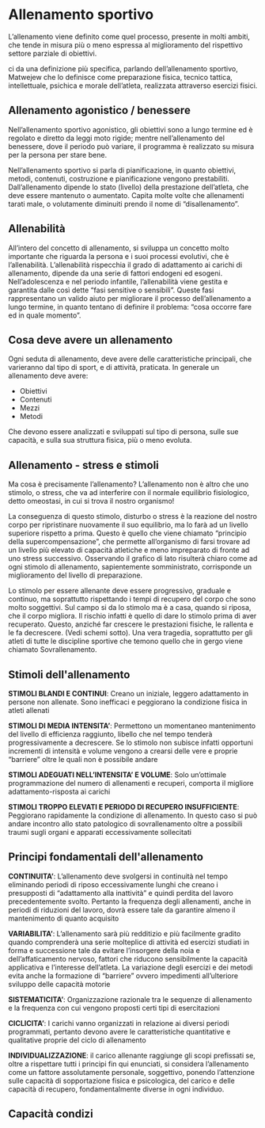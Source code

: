 # Allenamento sportivo
L’allenamento viene definito come quel processo, presente in molti ambiti, che tende in misura più o meno espressa al miglioramento del rispettivo settore parziale di obiettivi.

ci da una definizione più specifica, parlando dell’allenamento sportivo, Matwejew che lo definisce come preparazione fisica, tecnico tattica, intellettuale, psichica e morale dell’atleta, realizzata attraverso esercizi fisici.

## Allenamento agonistico / benessere
Nell’allenamento sportivo agonistico, gli obiettivi sono a lungo termine ed è regolato e diretto da leggi moto rigide; mentre nell’allenamento del benessere, dove il periodo può variare, il programma è realizzato su misura per la persona per stare bene.

Nell’allenamento sportivo si parla di pianificazione, in quanto obiettivi, metodi, contenuti, costruzione e pianificazione vengono prestabiliti. Dall’allenamento dipende lo stato (livello) della prestazione dell’atleta, che deve essere mantenuto o aumentato. Capita molte volte che allenamenti tarati male, o volutamente diminuiti prendo il nome di “disallenamento”.

## Allenabilità
All’intero del concetto di allenamento, si sviluppa un concetto molto importante che riguarda la persona e i suoi processi evolutivi, che è l’allenabilità. L’allenabilità rispecchia il grado di adattamento ai carichi di allenamento, dipende da una serie di fattori endogeni ed esogeni. Nell’adolescenza e nel periodo infantile, l’allenabilità viene gestita e garantita dalle così dette “fasi sensitive o sensibili”. Queste fasi rappresentano un valido aiuto per migliorare il processo dell’allenamento a lungo termine, in quanto tentano di definire il problema: “cosa occorre fare ed in quale momento”.

## Cosa deve avere un allenamento
Ogni seduta di allenamento, deve avere delle caratteristiche principali, che varieranno dal tipo di sport, e di attività, praticata. In generale un allenamento deve avere:

-   Obiettivi
-   Contenuti
-   Mezzi
-   Metodi

Che devono essere analizzati e sviluppati sul tipo di persona, sulle sue capacità, e sulla sua struttura fisica, più o meno evoluta.

## Allenamento - stress e stimoli

Ma cosa è precisamente l’allenamento? L’allenamento non è altro che uno stimolo, o stress, che va ad interferire con il normale equilibrio fisiologico, detto omeostasi, in cui si trova il nostro organismo!

La conseguenza di questo stimolo, disturbo o stress è la reazione del nostro corpo per ripristinare nuovamente il suo equilibrio, ma lo farà ad un livello superiore rispetto a prima. Questo è quello che viene chiamato “principio della supercompensazione”, che permette all’organismo di farsi trovare ad un livello più elevato di capacità atletiche e meno impreparato di fronte ad uno stress successivo. Osservando il grafico di lato risulterà chiaro come ad ogni stimolo di allenamento, sapientemente somministrato, corrisponde un miglioramento del livello di preparazione.

Lo stimolo per essere allenante deve essere progressivo, graduale e continuo, ma soprattutto rispettando i tempi di recupero del corpo che sono molto soggettivi. Sul campo si da lo stimolo ma è a casa, quando si riposa, che il corpo migliora. Il rischio infatti è quello di dare lo stimolo prima di aver recuperato. Questo, anziché far crescere le prestazioni fisiche, le rallenta e le fa decrescere. (Vedi schemi sotto). Una vera tragedia, soprattutto per gli atleti di tutte le discipline sportive che temono quello che in gergo viene chiamato Sovrallenamento.

## Stimoli dell'allenamento

**STIMOLI BLANDI E CONTINUI**: Creano un iniziale, leggero adattamento in persone non allenate. Sono inefficaci e peggiorano la condizione fisica in atleti allenati

**STIMOLI DI MEDIA INTENSITA’**: Permettono un momentaneo mantenimento del livello di efficienza raggiunto, libello che nel tempo tenderà progressivamente a decrescere. Se lo stimolo non subisce infatti opportuni incrementi di intensità e volume vengono a crearsi delle vere e proprie “barriere” oltre le quali non è possibile andare

**STIMOLI ADEGUATI NELL’INTENSITA’ E VOLUME**: Solo un’ottimale programmazione del numero di allenamenti e recuperi, comporta il migliore adattamento-risposta ai carichi

**STIMOLI TROPPO ELEVATI E PERIODO DI RECUPERO INSUFFICIENTE**: Peggiorano rapidamente la condizione di allenamento. In questo caso si può andare incontro allo stato patologico di sovrallenamento oltre a possibili traumi sugli organi e apparati eccessivamente sollecitati

## Principi fondamentali dell'allenamento
**CONTINUITA’**: L’allenamento deve svolgersi in continuità nel tempo eliminando periodi di riposo eccessivamente lunghi che creano i presupposti di “adattamento alla inattività” e quindi perdita del lavoro precedentemente svolto. Pertanto la frequenza degli allenamenti, anche in periodi di riduzioni del lavoro, dovrà essere tale da garantire almeno il mantenimento di quanto acquisito

**VARIABILITA’**: L’allenamento sarà più redditizio e più facilmente gradito quando comprenderà una serie molteplice di attività ed esercizi studiati in forma e successione tale da evitare l’insorgere della noia e dell’affaticamento nervoso, fattori che riducono sensibilmente la capacità applicativa e l’interesse dell’atleta. La variazione degli esercizi e dei metodi evita anche la formazione di “barriere” ovvero impedimenti all’ulteriore sviluppo delle capacità motorie

**SISTEMATICITA’**: Organizzazione razionale tra le sequenze di allenamento e la frequenza con cui vengono proposti certi tipi di esercitazioni

**CICLICITA’**: I carichi vanno organizzati in relazione ai diversi periodi programmati, pertanto devono avere le caratteristiche quantitative e qualitative proprie del ciclo di allenamento

**INDIVIDUALIZZAZIONE**: il carico allenante raggiunge gli scopi prefissati se, oltre a rispettare tutti i principi fin qui enunciati, si considera l’allenamento come un fattore assolutamente personale, soggettivo, ponendo l’attenzione sulle capacità di sopportazione fisica e psicologica, del carico e delle capacità di recupero, fondamentalmente diverse in ogni individuo.

## Capacità condizi
<!--stackedit_data:
eyJoaXN0b3J5IjpbLTE0Mjg1NTg5MTAsMTg4OTgwNzM2MiwtMj
A4ODc0NjYxMl19
-->